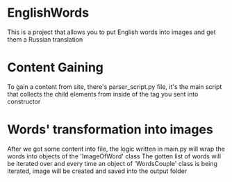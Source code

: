 # EnglishWords

This is a project that allows you to put English words into images and get them a Russian translation

# Content Gaining

To gain a content from site, there's parser_script.py file, it's the main script that collects the child elements from inside of the tag you sent into constructor

# Words' transformation into images

After we got some content into file, the logic written in main.py will wrap the words into objects of the 'ImageOfWord' class
The gotten list of words will be iterated over and every time an object of 'WordsCouple' class is being iterated, image will be created and saved into the output folder
